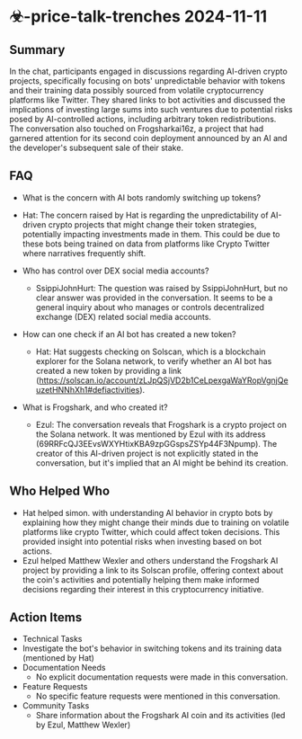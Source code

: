 # ☣-price-talk-trenches 2024-11-11

## Summary

In the chat, participants engaged in discussions regarding AI-driven crypto projects, specifically focusing on bots'
unpredictable behavior with tokens and their training data possibly sourced from volatile cryptocurrency platforms like
Twitter. They shared links to bot activities and discussed the implications of investing large sums into such ventures
due to potential risks posed by AI-controlled actions, including arbitrary token redistributions. The conversation also
touched on Frogsharkai16z, a project that had garnered attention for its second coin deployment announced by an AI and
the developer's subsequent sale of their stake.

## FAQ

- What is the concern with AI bots randomly switching up tokens?
- Hat: The concern raised by Hat is regarding the unpredictability of AI-driven crypto projects that might change their
  token strategies, potentially impacting investments made in them. This could be due to these bots being trained on
  data from platforms like Crypto Twitter where narratives frequently shift.

- Who has control over DEX social media accounts?

    - SsippiJohnHurt: The question was raised by SsippiJohnHurt, but no clear answer was provided in the conversation.
      It seems to be a general inquiry about who manages or controls decentralized exchange (DEX) related social media
      accounts.

- How can one check if an AI bot has created a new token?

    - Hat: Hat suggests checking on Solscan, which is a blockchain explorer for the Solana network, to verify whether an
      AI bot has created a new token by providing a
      link (https://solscan.io/account/zLJpQSjVD2b1CeLpexgaWaYRopVgnjQeuzetHNNhXh1#defiactivities).

- What is Frogshark, and who created it?
    - Ezul: The conversation reveals that Frogshark is a crypto project on the Solana network. It was mentioned by Ezul
      with its address (69RRFcQJ3EEvsWXYHtixKBA9zpGGspsZSYp44F3Npump). The creator of this AI-driven project is not
      explicitly stated in the conversation, but it's implied that an AI might be behind its creation.

## Who Helped Who

- Hat helped simon. with understanding AI behavior in crypto bots by explaining how they might change their minds due to
  training on volatile platforms like crypto Twitter, which could affect token decisions. This provided insight into
  potential risks when investing based on bot actions.
- Ezul helped Matthew Wexler and others understand the Frogshark AI project by providing a link to its Solscan profile, offering context about the coin's activities and potentially helping them make informed decisions regarding their interest in this cryptocurrency initiative.

## Action Items

- Technical Tasks
- Investigate the bot's behavior in switching tokens and its training data (mentioned by Hat)
- Documentation Needs
    - No explicit documentation requests were made in this conversation.
- Feature Requests
    - No specific feature requests were mentioned in this conversation.
- Community Tasks
    - Share information about the Frogshark AI coin and its activities (led by Ezul, Matthew Wexler)
